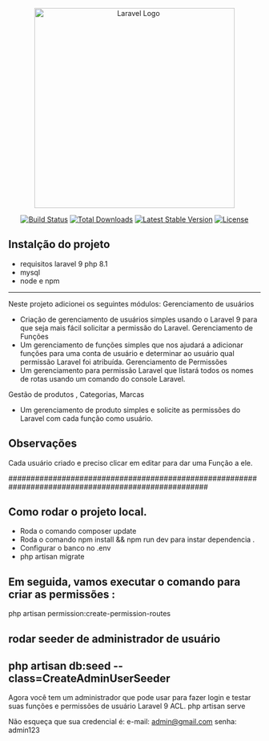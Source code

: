 <p align="center"><a href="https://laravel.com" target="_blank"><img src="https://raw.githubusercontent.com/laravel/art/master/logo-lockup/5%20SVG/2%20CMYK/1%20Full%20Color/laravel-logolockup-cmyk-red.svg" width="400" alt="Laravel Logo"></a></p>

<p align="center">
<a href="https://travis-ci.org/laravel/framework"><img src="https://travis-ci.org/laravel/framework.svg" alt="Build Status"></a>
<a href="https://packagist.org/packages/laravel/framework"><img src="https://img.shields.io/packagist/dt/laravel/framework" alt="Total Downloads"></a>
<a href="https://packagist.org/packages/laravel/framework"><img src="https://img.shields.io/packagist/v/laravel/framework" alt="Latest Stable Version"></a>
<a href="https://packagist.org/packages/laravel/framework"><img src="https://img.shields.io/packagist/l/laravel/framework" alt="License"></a>
</p>

## Instalção do projeto
- requisitos laravel 9  php 8.1
- mysql
- node e npm  
_______________________________________________________________________________________________
Neste projeto adicionei os seguintes módulos:
Gerenciamento de usuários
- Criação de gerenciamento de usuários simples usando o Laravel 9 para que seja mais fácil solicitar a permissão do Laravel.
Gerenciamento de Funções
- Um gerenciamento de funções simples que nos ajudará a adicionar funções para uma conta de usuário e determinar ao usuário qual permissão Laravel foi atribuída.
Gerenciamento de Permissões
- Um gerenciamento para permissão Laravel que listará todos os nomes de rotas usando um comando do console Laravel.

Gestão de produtos , Categorias, Marcas 
- Um gerenciamento de produto simples e solicite as permissões do Laravel com cada função como usuário.

## Observações
Cada usuário criado e preciso  clicar em editar para dar uma Função a ele. 

 #####################################################################################################



## Como rodar o projeto local.
-  Roda o  comando composer update
-  Roda o comando npm install && npm run dev  para instar dependencia .
-  Configurar o banco no .env
-  php artisan migrate

## Em seguida, vamos executar o comando  para criar as permissões :
php artisan permission:create-permission-routes
## rodar  seeder de administrador de usuário
## php artisan db:seed --class=CreateAdminUserSeeder
Agora você tem um administrador que pode usar para fazer login e testar suas funções e permissões de usuário Laravel 9 ACL.
php artisan serve


Não esqueça que sua credencial é:
e-mail: admin@gmail.com
senha: admin123
